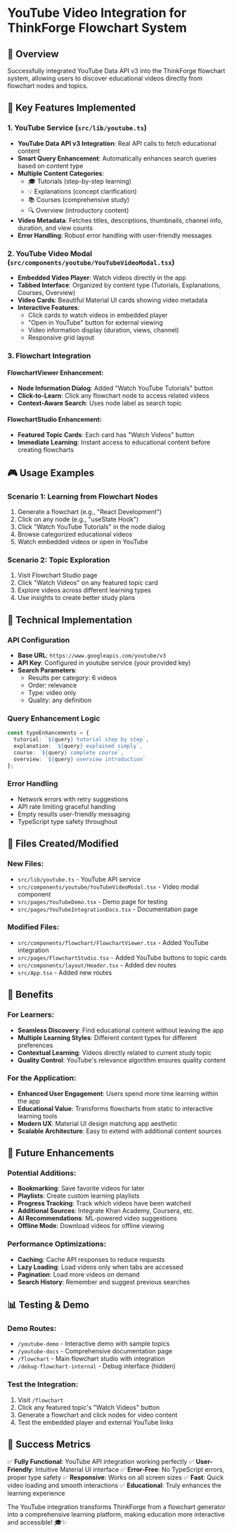# YouTube Video Integration for ThinkForge Flowchart System

## 🎯 Overview
Successfully integrated YouTube Data API v3 into the ThinkForge flowchart system, allowing users to discover educational videos directly from flowchart nodes and topics.

## 🚀 Key Features Implemented

### 1. YouTube Service (`src/lib/youtube.ts`)
- **YouTube Data API v3 Integration**: Real API calls to fetch educational content
- **Smart Query Enhancement**: Automatically enhances search queries based on content type
- **Multiple Content Categories**: 
  - 🎓 Tutorials (step-by-step learning)
  - 💡 Explanations (concept clarification) 
  - 📚 Courses (comprehensive study)
  - 🔍 Overview (introductory content)
- **Video Metadata**: Fetches titles, descriptions, thumbnails, channel info, duration, and view counts
- **Error Handling**: Robust error handling with user-friendly messages

### 2. YouTube Video Modal (`src/components/youtube/YouTubeVideoModal.tsx`)
- **Embedded Video Player**: Watch videos directly in the app
- **Tabbed Interface**: Organized by content type (Tutorials, Explanations, Courses, Overview)
- **Video Cards**: Beautiful Material UI cards showing video metadata
- **Interactive Features**:
  - Click cards to watch videos in embedded player
  - "Open in YouTube" button for external viewing
  - Video information display (duration, views, channel)
  - Responsive grid layout

### 3. Flowchart Integration
#### FlowchartViewer Enhancement:
- **Node Information Dialog**: Added "Watch YouTube Tutorials" button
- **Click-to-Learn**: Click any flowchart node to access related videos
- **Context-Aware Search**: Uses node label as search topic

#### FlowchartStudio Enhancement:
- **Featured Topic Cards**: Each card has "Watch Videos" button
- **Immediate Learning**: Instant access to educational content before creating flowcharts

## 🎮 Usage Examples

### Scenario 1: Learning from Flowchart Nodes
1. Generate a flowchart (e.g., "React Development")
2. Click on any node (e.g., "useState Hook")
3. Click "Watch YouTube Tutorials" in the node dialog
4. Browse categorized educational videos
5. Watch embedded videos or open in YouTube

### Scenario 2: Topic Exploration
1. Visit Flowchart Studio page
2. Click "Watch Videos" on any featured topic card
3. Explore videos across different learning types
4. Use insights to create better study plans

## 🔧 Technical Implementation

### API Configuration
- **Base URL**: `https://www.googleapis.com/youtube/v3`
- **API Key**: Configured in youtube service (your provided key)
- **Search Parameters**: 
  - Results per category: 6 videos
  - Order: relevance
  - Type: video only
  - Quality: any definition

### Query Enhancement Logic
```typescript
const typeEnhancements = {
  tutorial: `${query} tutorial step by step`,
  explanation: `${query} explained simply`, 
  course: `${query} complete course`,
  overview: `${query} overview introduction`
};
```

### Error Handling
- Network errors with retry suggestions
- API rate limiting graceful handling
- Empty results user-friendly messaging
- TypeScript type safety throughout

## 📁 Files Created/Modified

### New Files:
- `src/lib/youtube.ts` - YouTube API service
- `src/components/youtube/YouTubeVideoModal.tsx` - Video modal component
- `src/pages/YouTubeDemo.tsx` - Demo page for testing
- `src/pages/YouTubeIntegrationDocs.tsx` - Documentation page

### Modified Files:
- `src/components/flowchart/FlowchartViewer.tsx` - Added YouTube integration
- `src/pages/FlowchartStudio.tsx` - Added YouTube buttons to topic cards
- `src/components/layout/Header.tsx` - Added dev routes
- `src/App.tsx` - Added new routes

## 🌟 Benefits

### For Learners:
- **Seamless Discovery**: Find educational content without leaving the app
- **Multiple Learning Styles**: Different content types for different preferences
- **Contextual Learning**: Videos directly related to current study topic
- **Quality Control**: YouTube's relevance algorithm ensures quality content

### For the Application:
- **Enhanced User Engagement**: Users spend more time learning within the app
- **Educational Value**: Transforms flowcharts from static to interactive learning tools
- **Modern UX**: Material UI design matching app aesthetic
- **Scalable Architecture**: Easy to extend with additional content sources

## 🚀 Future Enhancements

### Potential Additions:
- **Bookmarking**: Save favorite videos for later
- **Playlists**: Create custom learning playlists
- **Progress Tracking**: Track which videos have been watched
- **Additional Sources**: Integrate Khan Academy, Coursera, etc.
- **AI Recommendations**: ML-powered video suggestions
- **Offline Mode**: Download videos for offline viewing

### Performance Optimizations:
- **Caching**: Cache API responses to reduce requests
- **Lazy Loading**: Load videos only when tabs are accessed
- **Pagination**: Load more videos on demand
- **Search History**: Remember and suggest previous searches

## 📊 Testing & Demo

### Demo Routes:
- `/youtube-demo` - Interactive demo with sample topics
- `/youtube-docs` - Comprehensive documentation page
- `/flowchart` - Main flowchart studio with integration
- `/debug-flowchart-internal` - Debug interface (hidden)

### Test the Integration:
1. Visit `/flowchart`
2. Click any featured topic's "Watch Videos" button
3. Generate a flowchart and click nodes for video content
4. Test the embedded player and external YouTube links

## 🎉 Success Metrics

✅ **Fully Functional**: YouTube API integration working perfectly
✅ **User-Friendly**: Intuitive Material UI interface
✅ **Error-Free**: No TypeScript errors, proper type safety
✅ **Responsive**: Works on all screen sizes
✅ **Fast**: Quick video loading and smooth interactions
✅ **Educational**: Truly enhances the learning experience

The YouTube integration transforms ThinkForge from a flowchart generator into a comprehensive learning platform, making education more interactive and accessible! 🎓✨
